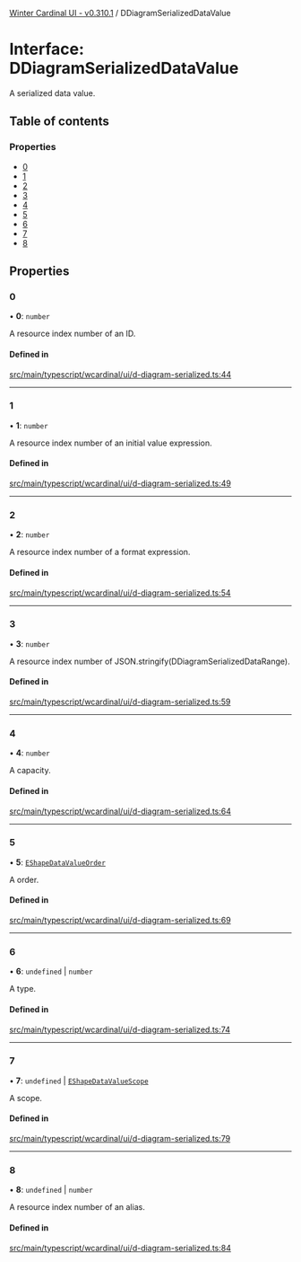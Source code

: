 [Winter Cardinal UI - v0.310.1](../index.md) / DDiagramSerializedDataValue

# Interface: DDiagramSerializedDataValue

A serialized data value.

## Table of contents

### Properties

- [0](DDiagramSerializedDataValue.md#0)
- [1](DDiagramSerializedDataValue.md#1)
- [2](DDiagramSerializedDataValue.md#2)
- [3](DDiagramSerializedDataValue.md#3)
- [4](DDiagramSerializedDataValue.md#4)
- [5](DDiagramSerializedDataValue.md#5)
- [6](DDiagramSerializedDataValue.md#6)
- [7](DDiagramSerializedDataValue.md#7)
- [8](DDiagramSerializedDataValue.md#8)

## Properties

### 0

• **0**: `number`

A resource index number of an ID.

#### Defined in

[src/main/typescript/wcardinal/ui/d-diagram-serialized.ts:44](https://github.com/winter-cardinal/winter-cardinal-ui/blob/v0.310.1/src/main/typescript/wcardinal/ui/d-diagram-serialized.ts#L44)

___

### 1

• **1**: `number`

A resource index number of an initial value expression.

#### Defined in

[src/main/typescript/wcardinal/ui/d-diagram-serialized.ts:49](https://github.com/winter-cardinal/winter-cardinal-ui/blob/v0.310.1/src/main/typescript/wcardinal/ui/d-diagram-serialized.ts#L49)

___

### 2

• **2**: `number`

A resource index number of a format expression.

#### Defined in

[src/main/typescript/wcardinal/ui/d-diagram-serialized.ts:54](https://github.com/winter-cardinal/winter-cardinal-ui/blob/v0.310.1/src/main/typescript/wcardinal/ui/d-diagram-serialized.ts#L54)

___

### 3

• **3**: `number`

A resource index number of JSON.stringify(DDiagramSerializedDataRange).

#### Defined in

[src/main/typescript/wcardinal/ui/d-diagram-serialized.ts:59](https://github.com/winter-cardinal/winter-cardinal-ui/blob/v0.310.1/src/main/typescript/wcardinal/ui/d-diagram-serialized.ts#L59)

___

### 4

• **4**: `number`

A capacity.

#### Defined in

[src/main/typescript/wcardinal/ui/d-diagram-serialized.ts:64](https://github.com/winter-cardinal/winter-cardinal-ui/blob/v0.310.1/src/main/typescript/wcardinal/ui/d-diagram-serialized.ts#L64)

___

### 5

• **5**: [`EShapeDataValueOrder`](../index.md#eshapedatavalueorder-1)

A order.

#### Defined in

[src/main/typescript/wcardinal/ui/d-diagram-serialized.ts:69](https://github.com/winter-cardinal/winter-cardinal-ui/blob/v0.310.1/src/main/typescript/wcardinal/ui/d-diagram-serialized.ts#L69)

___

### 6

• **6**: `undefined` \| `number`

A type.

#### Defined in

[src/main/typescript/wcardinal/ui/d-diagram-serialized.ts:74](https://github.com/winter-cardinal/winter-cardinal-ui/blob/v0.310.1/src/main/typescript/wcardinal/ui/d-diagram-serialized.ts#L74)

___

### 7

• **7**: `undefined` \| [`EShapeDataValueScope`](../index.md#eshapedatavaluescope-1)

A scope.

#### Defined in

[src/main/typescript/wcardinal/ui/d-diagram-serialized.ts:79](https://github.com/winter-cardinal/winter-cardinal-ui/blob/v0.310.1/src/main/typescript/wcardinal/ui/d-diagram-serialized.ts#L79)

___

### 8

• **8**: `undefined` \| `number`

A resource index number of an alias.

#### Defined in

[src/main/typescript/wcardinal/ui/d-diagram-serialized.ts:84](https://github.com/winter-cardinal/winter-cardinal-ui/blob/v0.310.1/src/main/typescript/wcardinal/ui/d-diagram-serialized.ts#L84)
